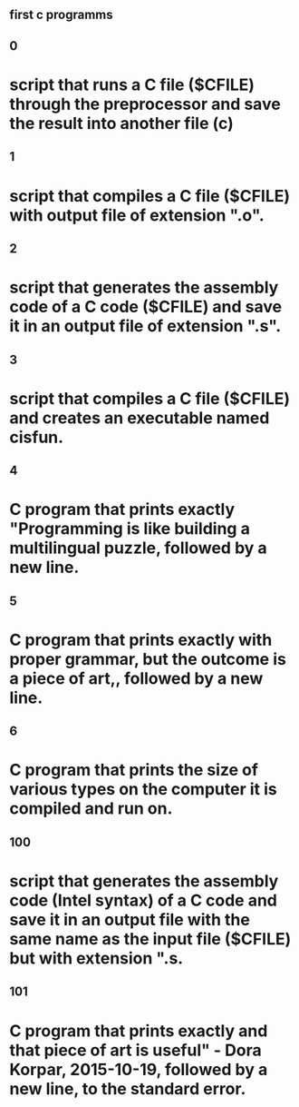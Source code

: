 ## first c programms

## 0

# script that runs a C file ($CFILE) through the preprocessor and save the result into another file (c)

## 1

# script that compiles a C file ($CFILE) with output file of extension ".o".

## 2

# script that generates the assembly code of a C code ($CFILE) and save it in an output file of extension ".s".

## 3

# script that compiles a C file ($CFILE) and creates an executable named cisfun.

## 4

# C program that prints exactly "Programming is like building a multilingual puzzle, followed by a new line.

## 5

# C program that prints exactly with proper grammar, but the outcome is a piece of art,, followed by a new line.

## 6

# C program that prints the size of various types on the computer it is compiled and run on.

## 100

# script that generates the assembly code (Intel syntax) of a C code and save it in an output file with the same name as the input file ($CFILE) but with extension ".s.

## 101

# C program that prints exactly and that piece of art is useful" - Dora Korpar, 2015-10-19, followed by a new line, to the standard error.
